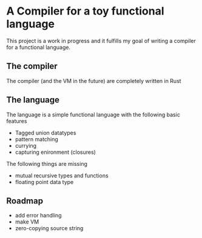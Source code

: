 # A Compiler for a toy functional language
This project is a work in progress and it fulfills my goal of writing a compiler for a functional language.
## The compiler
The compiler (and the VM in the future) are completely written in Rust
## The language
The language is a simple functional language with the following basic features
- Tagged union datatypes
- pattern matching
- currying
- capturing enironment (closures)

The following things are missing
- mutual recursive types and functions
- floating point data type

## Roadmap
- add error handling
- make VM
- zero-copying source string